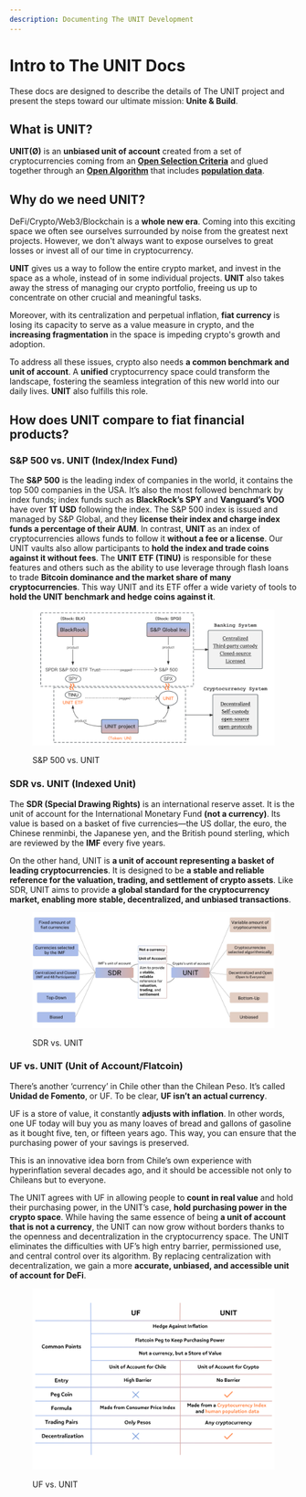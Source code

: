 ```yaml
---
description: Documenting The UNIT Development
---
```


# Intro to The UNIT Docs

These docs are designed to describe the details of The UNIT project and present the steps toward our ultimate mission: **Unite & Build**.

## What is UNIT?

**UNIT(Ø)** is an **unbiased unit of account** created from a set of cryptocurrencies coming from an [**Open Selection Criteria**](the-unit/algorithm.md#units-selection-criteria) and glued together through an [**Open Algorithm**](the-unit/algorithm.md) that includes [**population data**](the-unit/algorithm.md#population-data).

## Why do we need UNIT?

DeFi/Crypto/Web3/Blockchain is a **whole new era**. Coming into this exciting space we often see ourselves surrounded by noise from the greatest next projects. However, we don't always want to expose ourselves to great losses or invest all of our time in cryptocurrency.&#x20;

**UNIT** gives us a way to follow the entire crypto market, and invest in the space as a whole, instead of in some individual projects. **UNIT** also takes away the stress of managing our crypto portfolio, freeing us up to concentrate on other crucial and meaningful tasks.

Moreover, with its centralization and perpetual inflation, **fiat currency** is losing its capacity to serve as a value measure in crypto, and the **increasing fragmentation** in the space is impeding crypto's growth and adoption.&#x20;

To address all these issues, crypto also needs **a common benchmark and unit of account**. A **unified** cryptocurrency space could transform the landscape, fostering the seamless integration of this new world into our daily lives. **UNIT** also fulfills this role.

## How does UNIT compare to fiat financial products?

### S\&P 500 vs. UNIT (Index/Index Fund)

The **S\&P 500** is the leading index of companies in the world, it contains the top 500 companies in the USA. It’s also the most followed benchmark by index funds; index funds such as **BlackRock’s SPY** and **Vanguard’s VOO** have over **1T USD** following the index. The S\&P 500 index is issued and managed by S\&P Global, and they **license their index and charge index funds a percentage of their AUM**. In contrast, **UNIT** as an index of cryptocurrencies allows funds to follow it **without a fee or a license**. Our UNIT vaults also allow participants to **hold the index and trade coins against it without fees**. The **UNIT ETF (TINU)** is responsible for these features and others such as the ability to use leverage through flash loans to trade **Bitcoin dominance and the market share of many cryptocurrencies**. This way UNIT and its ETF offer a wide variety of tools to **hold the UNIT benchmark and hedge coins against it**.

<figure><picture><source srcset=".gitbook/assets/S&#x26;P white version.png" media="(prefers-color-scheme: dark)"><img src=".gitbook/assets/Analogy S&#x26;P500.png" alt=""></picture><figcaption><p>S&#x26;P 500 vs. UNIT</p></figcaption></figure>

### SDR vs. UNIT (Indexed Unit)

The **SDR (Special Drawing Rights)** is an international reserve asset. It is the unit of account for the International Monetary Fund **(not a currency)**. Its value is based on a basket of five currencies—the US dollar, the euro, the Chinese renminbi, the Japanese yen, and the British pound sterling, which are reviewed by the **IMF** every five years.

On the other hand, UNIT is **a unit of account representing a basket of leading cryptocurrencies**. It is designed to be **a stable and reliable reference for the valuation, trading, and settlement of crypto assets**. Like SDR, UNIT aims to provide **a global standard for the cryptocurrency market, enabling more stable, decentralized, and unbiased transactions**.

<figure><picture><source srcset=".gitbook/assets/SDR white version (1).png" media="(prefers-color-scheme: dark)"><img src=".gitbook/assets/Analogy SDR.jpg" alt=""></picture><figcaption><p>SDR vs. UNIT</p></figcaption></figure>

### UF vs. UNIT (Unit of Account/Flatcoin)

There’s another ‘currency’ in Chile other than the Chilean Peso. It’s called **Unidad de Fomento**, or UF. To be clear, **UF isn’t an actual currency**.

UF is a store of value, it constantly **adjusts with inflation**. In other words, one UF today will buy you as many loaves of bread and gallons of gasoline as it bought five, ten, or fifteen years ago. This way, you can ensure that the purchasing power of your savings is preserved.

This is an innovative idea born from Chile’s own experience with hyperinflation several decades ago, and it should be accessible not only to Chileans but to everyone.

The UNIT agrees with UF in allowing people to **count in real value** and hold their purchasing power, in the UNIT’s case, **hold purchasing power in the crypto space**. While having the same essence of being **a unit of account that is not a currency**, the UNIT can now grow without borders thanks to the openness and decentralization in the cryptocurrency space. The UNIT eliminates the difficulties with UF’s high entry barrier, permissioned use, and central control over its algorithm. By replacing centralization with decentralization, we gain a more **accurate, unbiased, and accessible unit of account for DeFi**.

<figure><picture><source srcset=".gitbook/assets/UF white version (1).png" media="(prefers-color-scheme: dark)"><img src=".gitbook/assets/Analogy UF.png" alt=""></picture><figcaption><p>UF vs. UNIT</p></figcaption></figure>
